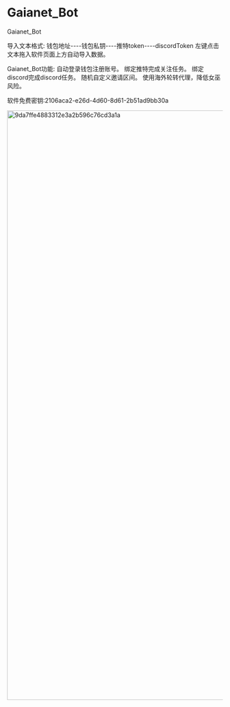 # Gaianet_Bot
Gaianet_Bot

导入文本格式:
钱包地址----钱包私钥----推特token----discordToken
左键点击文本拖入软件页面上方自动导入数据。

Gaianet_Bot功能:
自动登录钱包注册账号。
绑定推特完成关注任务。
绑定discord完成discord任务。
随机自定义邀请区间。
使用海外轮转代理，降低女巫风险。

软件免费密钥:2106aca2-e26d-4d60-8d61-2b51ad9bb30a

<img width="1378" alt="9da7ffe4883312e3a2b596c76cd3a1a" src="https://github.com/user-attachments/assets/f0f1f04c-a44f-4a31-b2d5-aa949d5dce90" />
